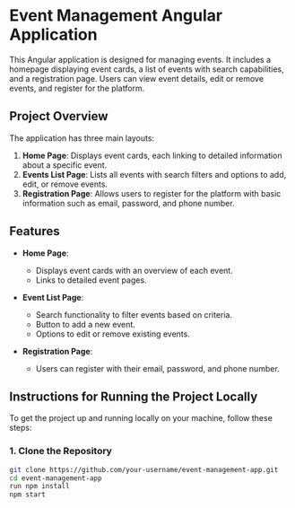 # Event Management Angular Application

This Angular application is designed for managing events. It includes a homepage displaying event cards,
a list of events with search capabilities, and a registration page. Users can view event details, edit or remove events, and register for the platform.

## Project Overview

The application has three main layouts:

1. **Home Page**: Displays event cards, each linking to detailed information about a specific event.
2. **Events List Page**: Lists all events with search filters and options to add, edit, or remove events.
3. **Registration Page**: Allows users to register for the platform with basic information such as email, password, and phone number.

## Features

- **Home Page**:
  - Displays event cards with an overview of each event.
  - Links to detailed event pages.

- **Event List Page**:
  - Search functionality to filter events based on criteria.
  - Button to add a new event.
  - Options to edit or remove existing events.

- **Registration Page**:
  - Users can register with their email, password, and phone number.

## Instructions for Running the Project Locally

To get the project up and running locally on your machine, follow these steps:

### 1. Clone the Repository
```bash
git clone https://github.com/your-username/event-management-app.git
cd event-management-app
run npm install 
npm start 
